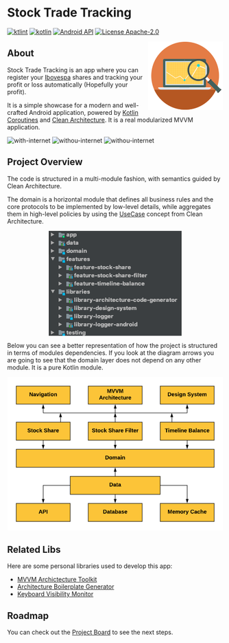 # Stock Trade Tracking
[![ktlint](https://img.shields.io/badge/code%20style-%E2%9D%A4-FF4081.svg?style=for-the-badge)](https://ktlint.github.io/) 
[![kotlin](https://img.shields.io/github/languages/top/MayconCardoso/Mvvm-Architecture-Toolkit.svg?style=for-the-badge)](https://kotlinlang.org/) 
[![Android API](https://img.shields.io/badge/api-21%2B-brightgreen.svg?style=for-the-badge)](https://android-arsenal.com/api?level=21)
[![License Apache-2.0](https://img.shields.io/github/license/MayconCardoso/Mvvm-Architecture-Toolkit.svg?style=for-the-badge&color=yellow)](https://opensource.org/licenses/Apache-2.0) 

<img src=".github/stock-trade.png" 
alt="Stock Trade Logo" title="The logo himself" align="Right" />

## About

Stock Trade Tracking is an app where you can register your [Ibovespa](https://pt.wikipedia.org/wiki/Ibovespa) shares and tracking your profit or loss automatically (Hopefully your profit).

It is a simple showcase for a modern and well-crafted Android application, powered by [Kotlin Coroutines](https://developer.android.com/kotlin/coroutines) and [Clean Architecture](https://www.amazon.com.br/Clean-Architecture-Craftsmans-Software-Structure/dp/0134494164). It is a real modularized MVVM application. 

<img src="./.github/gif1.gif" alt="with-internet" width="200px"/> <img src="./.github/gif2.gif" alt="withou-internet" width="200px"/> <img src="./.github/gif3.gif" alt="withou-internet" width="200px"/>

## Project Overview
The code is structured in a multi-module fashion, with semantics guided by Clean Architecture.

The domain is a horizontal module that defines all business rules and the core protocols to be implemented by low-level details, while aggregates them in high-level policies by using the [UseCase](http://www.plainionist.net/Implementing-Clean-Architecture-UseCases/) concept from Clean Architecture.

<p align="center">
  <img src=".github/android_studio_modules.png" 
alt="Stock Trade Logo" title="The logo himself" align="Center" />
</p>

Below you can see a better representation of how the project is structured in terms of modules dependencies. If you look at the diagram arrows you are going to see that the domain layer does not depend on any other module. It is a pure Kotlin module. 

![module-structure](.github/project_module_structure.png)

## Related Libs
Here are some personal libraries used to develop this app:

* [MVVM Archictecture Toolkit](https://github.com/MayconCardoso/Mvvm-Architecture-Toolkit)
* [Architecture Boilerplate Generator](https://github.com/MayconCardoso/ArchitectureBoilerplateGenerator) 
* [Keyboard Visibility Monitor](https://github.com/MayconCardoso/KeyboardVisibilityMonitor)

## Roadmap

You can check out the [Project Board](https://github.com/MayconCardoso/StockTradeTracking/projects/1) to see the next steps.
